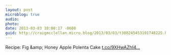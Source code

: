 ```yaml
---
layout: post
microblog: true
audio: 
photo: 
date: 2013-03-03 10:00:17 -0600
guid: http://craigmcclellan.micro.blog/2013/03/03/t308245453101748225.html
---
```

Recipe: Fig &amp;amp; Honey Apple Polenta Cake [t.co/9XHwAZhI4...](http://t.co/9XHwAZhI4k)
